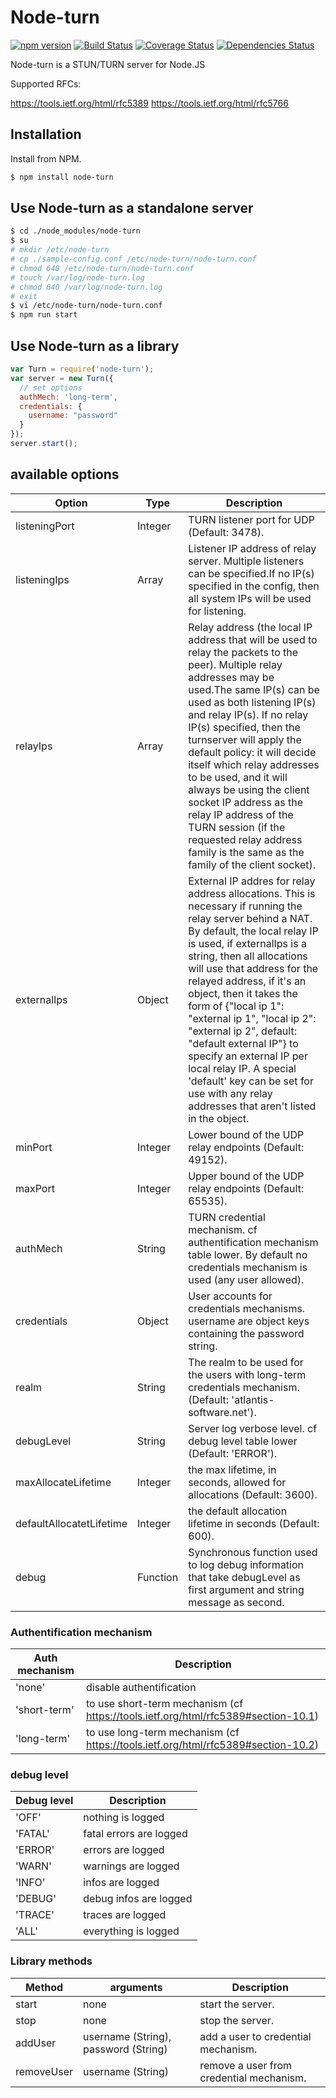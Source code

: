 # Node-turn

[![npm version](https://badge.fury.io/js/node-turn.svg)](https://www.npmjs.com/node-turn)
[![Build Status](https://travis-ci.org/Atlantis-Software/node-turn.svg?branch=master)](https://travis-ci.org/Atlantis-Software/node-turn)
[![Coverage Status](https://coveralls.io/repos/github/Atlantis-Software/node-turn/badge.svg?branch=master)](https://coveralls.io/github/Atlantis-Software/node-turn?branch=master)
[![Dependencies Status](https://david-dm.org/Atlantis-Software/node-turn.svg)](https://david-dm.org/Atlantis-Software/node-turn)

Node-turn is a STUN/TURN server for Node.JS

Supported RFCs:

https://tools.ietf.org/html/rfc5389
https://tools.ietf.org/html/rfc5766


## Installation

Install from NPM.

```bash
$ npm install node-turn
```

## Use Node-turn as a standalone server

```bash
$ cd ./node_modules/node-turn
$ su
# mkdir /etc/node-turn
# cp ./sample-config.conf /etc/node-turn/node-turn.conf
# chmod 640 /etc/node-turn/node-turn.conf
# touch /var/log/node-turn.log
# chmod 640 /var/log/node-turn.log
# exit
$ vi /etc/node-turn/node-turn.conf
$ npm run start
```

## Use Node-turn as a library

```javascript
var Turn = require('node-turn');
var server = new Turn({
  // set options
  authMech: 'long-term',
  credentials: {
    username: "password"
  }
});
server.start();
```

## available options

Option                    | Type            | Description
------------------------- | --------------- | ---------------
listeningPort             | Integer         | TURN listener port for UDP (Default: 3478).
listeningIps              | Array           | Listener IP address of relay server. Multiple listeners can be specified.If no IP(s) specified in the config, then all system IPs will be used for listening.
relayIps                  | Array           | Relay address (the local IP address that will be used to relay the packets to the peer). Multiple relay addresses may be used.The same IP(s) can be used as both listening IP(s) and relay IP(s). If no relay IP(s) specified, then the turnserver will apply the default policy: it will decide itself which relay addresses to be used, and it will always be using the client socket IP address as the relay IP address of the TURN session (if the requested relay address family is the same as the family of the client socket).
externalIps               | Object          | External IP addres for relay address allocations. This is necessary if running the relay server behind a NAT. By default, the local relay IP is used, if externalIps is a string, then all allocations will use that address for the relayed address, if it's an object, then it takes the form of {"local ip 1": "external ip 1", "local ip 2": "external ip 2", default: "default external IP"} to specify an external IP per local relay IP. A special 'default' key can be set for use with any relay addresses that aren't listed in the object.
minPort                   | Integer         | Lower bound of the UDP relay endpoints (Default: 49152).
maxPort                   | Integer         | Upper bound of the UDP relay endpoints (Default: 65535).
authMech                  | String          | TURN credential mechanism. cf authentification mechanism table lower. By default no credentials mechanism is used (any user allowed).
credentials               | Object          | User accounts for credentials mechanisms. username are object keys containing the password string.
realm                     | String          | The realm to be used for the users with long-term credentials mechanism. (Default: 'atlantis-software.net').
debugLevel                | String          | Server log verbose level. cf debug level table lower (Default: 'ERROR').
maxAllocateLifetime       | Integer         | the max lifetime, in seconds, allowed for allocations (Default: 3600).
defaultAllocatetLifetime  | Integer         | the default allocation lifetime in seconds (Default: 600).
debug                     | Function        | Synchronous function used to log debug information that take debugLevel as first argument and string message as second.

### Authentification mechanism

Auth mechanism            | Description
------------------------- | ---------------
'none'                    | disable authentification
'short-term'              | to use short-term mechanism (cf https://tools.ietf.org/html/rfc5389#section-10.1)
'long-term'               | to use long-term mechanism (cf https://tools.ietf.org/html/rfc5389#section-10.2)

### debug level

Debug level               | Description
------------------------- | ---------------
'OFF'                     | nothing is logged
'FATAL'                   | fatal errors are logged
'ERROR'                   | errors are logged
'WARN'                    | warnings are logged
'INFO'                    | infos are logged
'DEBUG'                   |	debug infos are logged
'TRACE'                   | traces are logged
'ALL'                     | everything is logged

### Library methods

Method                    | arguments                            | Description
------------------------- | ------------------------------------ | ---------------
start                     | none                                 | start the server.
stop                      | none                                 | stop the server.
addUser                   | username (String), password (String) | add a user to credential mechanism.
removeUser                | username (String)                    | remove a user from credential mechanism.

